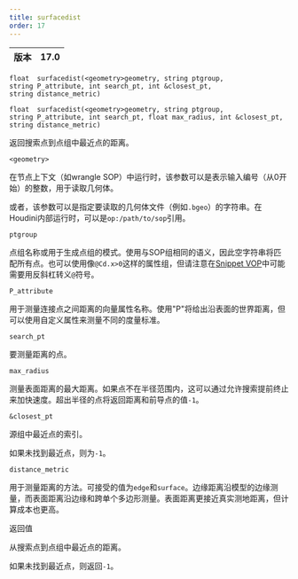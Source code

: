 ```yaml
---
title: surfacedist
order: 17
---
```

| 版本 | 17.0 |
| --- | --- |

`float  surfacedist(<geometry>geometry, string ptgroup, string P_attribute, int search_pt, int &closest_pt, string distance_metric)`

`float  surfacedist(<geometry>geometry, string ptgroup, string P_attribute, int search_pt, float max_radius, int &closest_pt, string distance_metric)`

返回搜索点到点组中最近点的距离。

`<geometry>`

在节点上下文（如wrangle SOP）中运行时，该参数可以是表示输入编号（从0开始）的整数，用于读取几何体。

或者，该参数可以是指定要读取的几何体文件（例如`.bgeo`）的字符串。在Houdini内部运行时，可以是`op:/path/to/sop`引用。

`ptgroup`

点组名称或用于生成点组的模式。使用与SOP组相同的语义，因此空字符串将匹配所有点。也可以使用像`@Cd.x>0`这样的属性组，但请注意在[Snippet VOP](../../nodes/vop/snippet.html "运行VEX代码片段来修改传入值。")中可能需要用反斜杠转义`@`符号。

`P_attribute`

用于测量连接点之间距离的向量属性名称。使用"P"将给出沿表面的世界距离，但可以使用自定义属性来测量不同的度量标准。

`search_pt`

要测量距离的点。

`max_radius`

测量表面距离的最大距离。如果点不在半径范围内，这可以通过允许搜索提前终止来加快速度。超出半径的点将返回距离和前导点的值`-1`。

`&closest_pt`

源组中最近点的索引。

如果未找到最近点，则为`-1`。

`distance_metric`

用于测量距离的方法。可接受的值为`edge`和`surface`。边缘距离沿模型的边缘测量，而表面距离沿边缘和跨单个多边形测量。表面距离更接近真实测地距离，但计算成本也更高。

返回值

从搜索点到点组中最近点的距离。

如果未找到最近点，则返回`-1`。
